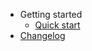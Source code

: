 - Getting started
  - [Quick start](/start/quickstart.md "Quick start")
- [Changelog](/changelog.md "Changelog")